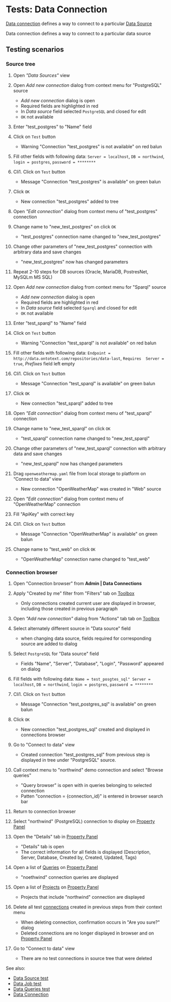 <!-- TITLE: Tests: Data connection -->
<!-- SUBTITLE: -->

# Tests: Data Connection

[Data connection](data-connection.md) defines a way to connect to a particular [Data Source](data-source.md)

Data connection defines a way to connect to a particular data source

## Testing scenarios

### Source tree

1. Open *"Data Sources"* view 

1. Open *Add new connection* dialog from context menu for "PostgreSQL" source
   * *Add new connection* dialog is open
   * Required fields are highlighted in red  
   * In *Data source* field selected ```PostgreSQL``` and closed for edit
   * ```OK``` not available 

1. Enter "test_postgres" to "Name" field

1. Click on ```Test``` button
   * Warning "Connection "test_postgres" is not available" on red balun
   
1. Fill other fields with following data: ```Server = localhost```, ```DB = northwind```, ```login = postgres```, ```password = ********```
    
1. Cli1. Click on ```Test``` button 
   * Message "Connection "test_postgres" is available" on green balun

1. Click ```OK```
   * New connection "test_postgres" added to tree
   
1. Open *"Edit connection"* dialog from context menu of "test_postgres" connection

1. Change name to "new_test_postgres" on click ```OK```  
   * "test_postgres" connection name changed to "new_test_postgres"

1. Change other parameters of "new_test_postgres" connection with arbitrary data and save changes
   * "new_test_postgres" now has changed parameters
 
1. Repeat 2-10 steps for DB sources (Oracle, MariaDB, PostresNet, MySQLm MS SQL) 
   
1. Open *Add new connection* dialog from context menu for "Sparql" source
   * *Add new connection* dialog is open
   * Required fields are highlighted in red  
   * In *Data source* field selected ```Sparql``` and closed for edit
   * ```OK``` not available  

1. Enter "test_sparql" to "Name" field

1. Click on ```Test``` button
   * Warning "Connection "test_sparql" is not available" on red balun
   
1. Fill other fields with following data: ```Endpoint = http://data.ontotext.com/repositories/data-last```, ```Requires  Server = true```, *Prefixes* field left empty
    
1. Cli1. Click on ```Test``` button 
   * Message "Connection "test_sparql" is available" on green balun

1. Click ```OK```
   * New connection "test_sparql" added to tree
   
1. Open *"Edit connection"* dialog from context menu of "test_sparql" connection

1. Change name to "new_test_sparql" on click ```OK```  
   * "test_sparql" connection name changed to "new_test_sparql"

1. Change other parameters of "new_test_sparql" connection with arbitrary data and save changes
   * "new_test_sparql" now has changed parameters

1. Drag ```openweathermap.yaml``` file from local storage to platform on “Connect to data” view
   * New connection "OpenWeatherMap" was created in  "Web" source

1. Open *"Edit connection"* dialog from context menu of "OpenWeatherMap" connection

1. Fill "ApiKey" with correct key

1. Cli1. Click on ```Test``` button 
   * Message "Connection "OpenWeatherMap" is available" on green balun
   
1. Change name to "test_web" on click ```OK```  
   * "OpenWeatherMap" connection name changed to "test_web"

### Connection browser

1. Open "Connection browser" from **Admin | Data Connections** 

1. Apply "Created by me" filter from "Filters" tab on [Toolbox](../overview/toolbox.md)
   * Only connections created current user are displayed in browser, including those created in previous paragraph

1. Open *"Add new connection"* dialog from "Actions" tab tab on [Toolbox](../overview/toolbox.md)
  
1. Select alternately different source in "Data source" field 
   * when changing data source, fields required for corresponding source are added to dialog
   
1. Select ```PostgreSQL``` for "Data source" field
   * Fields "Name", "Server", "Database", "Login", "Password" appeared on dialog

1. Fill fields with following data: ```Name = test_posgtes_sql" Server = localhost```, ```DB = northwind```, ```login = postgres```, ```password = ********``` 

1. Cli1. Click on ```Test``` button 
   * Message "Connection "test_postgres_sql" is available" on green balun

1. Click ```OK```
   * New connection "test_postgres_sql" created and displayed in connections browser

1. Go to "Connect to data" view
   * Created connection "test_postgres_sql" from previous step is displayed in tree under "PostgreSQL" source.

1. Call context menu to "northwind" demo connection and select "Browse queries"   
   * "Query browser" is open with in queries belonging to selected connection
   * Patten "connection = {connection_id}" is entered in browser search bar

1. Return to connection browser 
   
1. Select "northwind" (PostgreSQL) connection to display on [Property Panel](../overview/property-panel.md)

1. Open the "Details" tab in [Property Panel](../overview/property-panel.md)
   * "Details" tab is open 
   * The correct information for all fields is displayed (Description, Server, Database, Created by, Created, Updated, Tags)

1. Open a list of [Queries](data-query.md) on [Property Panel](../overview/property-panel.md)
   * "noethwind" connection queries are displayed

1. Open a list of [Projects](../overview/project.md) on [Property Panel](../overview/property-panel.md)
   * Projects that include "northwind" connection are displayed

1. Delete all test [connections](data-connection.md) created in previous steps from their context menu
   * When deleting connection, confirmation occurs in "Are you sure?" dialog
   * Deleted connections are no longer displayed in browser and on [Property Panel](../overview/property-panel.md)
   
1. Go to "Connect to data" view   
   * There are no test connections in source tree that were deleted
   
   
See also:
 * [Data Source test](../tests/data-source-test.md)
 * [Data Job test](../tests/data-job-test.md)
 * [Data Queries test](../tests/data-query-test.md)
 * [Data Connection](data-connection.md)
